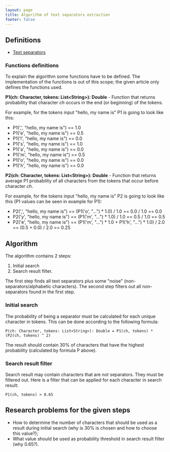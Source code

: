 ```yaml
---
layout: page
title: Algorithm of text separators extraction
footer: false
---
```


## Definitions

* [Text separators](./main-definitions.html#text-separators)

### Functions definitions 

To explain the algorithm some functions have to be defined. The implementation of the functions is out of this scope; the given article only defines the functions used.

**P1(ch: Character, tokens: List\<String\>): Double** - Function that returns probability that character _ch_ occurs in the end (or beginning) of the tokens. 

For example, for the tokens input "hello, my name is" P1 is going to look like this:

* P1(',', "hello, my name is") == 1.0
* P1('e', "hello, my name is") == 0.5
* P1('l', "hello, my name is") == 0.0
* P1('s', "hello, my name is") == 1.0
* P1('a', "hello, my name is") == 0.0
* P1('m', "hello, my name is") == 0.5
* P1('o', "hello, my name is") == 0.0
* P1('h', "hello, my name is") == 0.0

**P2(ch: Character, tokens: List\<String\>): Double** - Function that returns average P1 probability of all characters from the tokens that occur before character _ch_.

For example, for the tokens input "hello, my name is" P2 is going to look like this (P1 values can be seen in example for P1):

* P2(',', "hello, my name is") == (P1('o', "...") * 1.0) / 1.0 == 0.0 / 1.0 == 0.0
* P2('y', "hello, my name is") == (P1('m', "...") * 1.0) / 1.0 == 0.5 / 1.0 == 0.5
* P2('e', "hello, my name is") == (P1('m', "...") * 1.0 + P1('h', "...") * 1.0) / 2.0 == (0.5 + 0.0) / 2.0 == 0.25

## Algorithm

The algorithm contains 2 steps:

1. Initial search
2. Search result filter.

The first step finds all text separators plus some "noise" (non-separators/alphabetic characters). The second step filters out all non-separators found in the first step.

### Initial search

The probability of being a separator must be calculated for each unique character in tokens. This can be done according to the following formula:

    P(ch: Character, tokens: List<String>): Double = P1(ch, tokens) * (P2(ch, tokens) ^ 2)

The result should contain 30% of characters that have the highest probability (calculated by formula P above). 

### Search result filter

Search result may contain characters that are not separators. They must be filtered out. Here is a filter that can be applied for each character in search result:

    P1(ch, tokens) > 0.65

## Research problems for the given steps

* How to determine the number of characters that should be used as a result during initial search (why is 30% is chosen and how to choose this value?);
* What value should be used as probability threshold in search result filter (why 0.65?).
